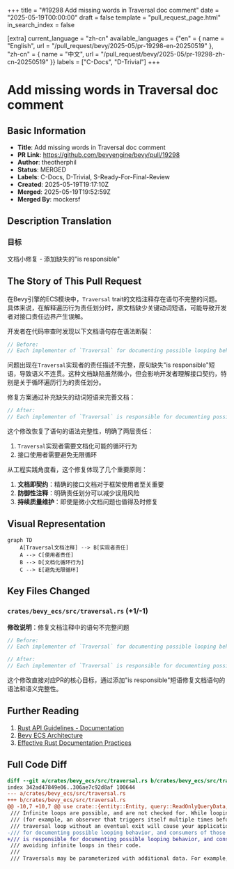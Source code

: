 +++
title = "#19298 Add missing words in Traversal doc comment"
date = "2025-05-19T00:00:00"
draft = false
template = "pull_request_page.html"
in_search_index = false

[extra]
current_language = "zh-cn"
available_languages = {"en" = { name = "English", url = "/pull_request/bevy/2025-05/pr-19298-en-20250519" }, "zh-cn" = { name = "中文", url = "/pull_request/bevy/2025-05/pr-19298-zh-cn-20250519" }}
labels = ["C-Docs", "D-Trivial"]
+++

# Add missing words in Traversal doc comment

## Basic Information
- **Title**: Add missing words in Traversal doc comment  
- **PR Link**: https://github.com/bevyengine/bevy/pull/19298
- **Author**: theotherphil
- **Status**: MERGED
- **Labels**: C-Docs, D-Trivial, S-Ready-For-Final-Review
- **Created**: 2025-05-19T19:17:10Z
- **Merged**: 2025-05-19T19:52:59Z
- **Merged By**: mockersf

## Description Translation
### 目标
文档小修复 - 添加缺失的"is responsible"

## The Story of This Pull Request

在Bevy引擎的ECS模块中，`Traversal` trait的文档注释存在语句不完整的问题。具体来说，在解释遍历行为责任划分时，原文档缺少关键动词短语，可能导致开发者对接口责任边界产生误解。

开发者在代码审查时发现以下文档语句存在语法断裂：
```rust
// Before:
// Each implementer of `Traversal` for documenting possible looping behavior, and consumers...
```

问题出现在`Traversal`实现者的责任描述不完整，原句缺失"is responsible"短语，导致语义不连贯。这种文档缺陷虽然微小，但会影响开发者理解接口契约，特别是关于循环遍历行为的责任划分。

修复方案通过补充缺失的动词短语来完善文档：
```rust
// After:
// Each implementer of `Traversal` is responsible for documenting possible looping behavior, and consumers...
```

这个修改恢复了语句的语法完整性，明确了两层责任：
1. `Traversal`实现者需要文档化可能的循环行为
2. 接口使用者需要避免无限循环

从工程实践角度看，这个修复体现了几个重要原则：
1. **文档即契约**：精确的接口文档对于框架使用者至关重要
2. **防御性注释**：明确责任划分可以减少误用风险
3. **持续质量维护**：即使是微小文档问题也值得及时修复

## Visual Representation
```mermaid
graph TD
    A[Traversal文档注释] --> B[实现者责任]
    A --> C[使用者责任]
    B --> D[文档化循环行为]
    C --> E[避免无限循环]
```

## Key Files Changed
### `crates/bevy_ecs/src/traversal.rs` (+1/-1)
**修改说明**：修复文档注释中的语句不完整问题

```rust
// Before:
// Each implementer of `Traversal` for documenting possible looping behavior, and consumers...

// After:
// Each implementer of `Traversal` is responsible for documenting possible looping behavior, and consumers...
```

这个修改直接对应PR的核心目标，通过添加"is responsible"短语修复文档语句的语法和语义完整性。

## Further Reading
1. [Rust API Guidelines - Documentation](https://rust-lang.github.io/api-guidelines/documentation.html)
2. [Bevy ECS Architecture](https://bevyengine.org/learn/book/plugins/ecs/)
3. [Effective Rust Documentation Practices](https://doc.rust-lang.org/rustdoc/how-to-write-documentation.html)

## Full Code Diff
```diff
diff --git a/crates/bevy_ecs/src/traversal.rs b/crates/bevy_ecs/src/traversal.rs
index 342ad47849e06..306ae7c92d8af 100644
--- a/crates/bevy_ecs/src/traversal.rs
+++ b/crates/bevy_ecs/src/traversal.rs
@@ -10,7 +10,7 @@ use crate::{entity::Entity, query::ReadOnlyQueryData, relationship::Relationship
 /// Infinite loops are possible, and are not checked for. While looping can be desirable in some contexts
 /// (for example, an observer that triggers itself multiple times before stopping), following an infinite
 /// traversal loop without an eventual exit will cause your application to hang. Each implementer of `Traversal`
-/// for documenting possible looping behavior, and consumers of those implementations are responsible for
+/// is responsible for documenting possible looping behavior, and consumers of those implementations are responsible for
 /// avoiding infinite loops in their code.
 ///
 /// Traversals may be parameterized with additional data. For example, in observer event propagation, the
```